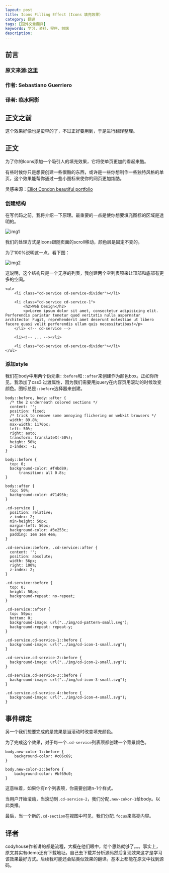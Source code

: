 ```yaml
---
layout: post
title: Icons Filling Effect (Icons 填充效果）
category: 翻译
tags: [国外文章翻译]
keywords: 学习，资料，程序，前端
description: 
---
```


## 前言

### 原文来源:[这里](http://codyhouse.co/gem/icons-filling-effect/)

### 作者: Sebastiano Guerriero


### 译者: 临水照影


## 正文之前

这个效果好像也是蛮早的了，不过正好要用到，于是进行翻译整理。

## 正文

为了你的Icons添加一个吸引人的填充效果，它将使单页更加的看起来酷。

有些时候你只是想要创建一些很酷的东西，或许是一些你想制作一些独特风格的单页，这个效果能帮你通过一些小图标来使你的网页更加炫酷。

灵感来源：[Elliot Condon beautiful portfolio](http://www.elliotcondon.com/)

### 创建结构

在写代码之前，我将介绍一下原理。最重要的一点是使你想要填充图标的区域是透明的。

![img1](http://7s1say.com1.z0.glb.clouddn.com//animation-2.gif)

我们的处理方式是Icons跟随页面的scroll移动，颜色层是固定不变的。

为了100%说明这一点，看下图：

![img2](http://7s1say.com1.z0.glb.clouddn.com//icons-filled-effect-animation.gif)

这说明，这个结构只是一个无序的列表，我创建两个空列表项来让顶部和底部有更多的空间。
    
    

    <ul>
    	<li class="cd-service cd-service-divider"></li>
 
	    <li class="cd-service cd-service-1">
	    	<h2>Web Design</h2>
	    	<p>Lorem ipsum dolor sit amet, consectetur adipisicing elit. Perferendis pariatur tenetur quod veritatis nulla aspernatur architecto! Fugit, reprehenderit amet deserunt molestiae ut libero facere quasi velit perferendis ullam quis necessitatibus!</p>
	    </li> <!-- cd-service -->
 
	    <li><!-- ... --></li>
 
	    <li class="cd-service cd-service-divider"></li>
    </ul>

### 添加style

我们在body中用两个伪元素`::before`和`::after`来创建作为颜色box。正如你所见，我添加了css3 过渡属性，因为我们需要用jquery在内容页用滚动的时候改变颜色。图标总是`::before`选择器来创建。
    
    body::before, body::after {
      /* the 2 underneath colored sections */
      content: '';
      position: fixed;
      /* trick to remove some annoying flickering on webkit browsers */
      width: 89.8%;
      max-width: 1170px;
      left: 50%;
      right: auto;
      transform: translateX(-50%);
      height: 50%;
      z-index: -1;
    }    
 
    body::before {
      top: 0;
      background-color: #f4bd89;
          transition: all 0.8s;
    }
 
    body::after {
      top: 50%;
      background-color: #71495b;
    }
 
    .cd-service {
      position: relative;
      z-index: 2;
      min-height: 50px;
      margin-left: 56px;
      background-color: #3e253c;
      padding: 1em 1em 4em;
    }
 
    .cd-service::before, .cd-service::after {
      content: '';
      position: absolute;
      width: 56px;
      right: 100%;
      z-index: 2;
    }
 
    .cd-service::before {
      top: 0;
      height: 50px;
      background-repeat: no-repeat;
    }
 
    .cd-service::after {
      top: 50px;
      bottom: 0;
      background-image: url("../img/cd-pattern-small.svg");
      background-repeat: repeat-y;
    }
 
    .cd-service.cd-service-1::before {
      background-image: url("../img/cd-icon-1-small.svg");
    }
 
    .cd-service.cd-service-2::before {
      background-image: url("../img/cd-icon-2-small.svg");
    }
 
    .cd-service.cd-service-3::before {
      background-image: url("../img/cd-icon-3-small.svg");
    }
 
    .cd-service.cd-service-4::before {
      background-image: url("../img/cd-icon-4-small.svg");
    }
 
## 事件绑定

另一个我们想要完成的是效果是当滚动时改变填充颜色。

为了完成这个效果，对于每一个`.cd-service`列表项都创建一个背景颜色。

    body.new-color-1::before {
    	background-color: #c06c69;
    }
 
    body.new-color-2::before {
    	background-color: #bf69c0;
    }

这意味着，如果你有n个列表项，你需要创建n-1个样式。

当用户开始滚动，当滚动到`.cd-service-2`，我们分配`.new-cokor-1`给body。以此类推。

最后，当一个新的`.cd-section`在视图中可见，我们分配`.focus`来高亮内容。

## 译者

codyhouse作者讲的都是流程，大概在他们眼中，给个思路就够了。。。事实上，原文其实有demo还有下载地址。自己去下载并分析源码然后复现效果这才是学习该效果最好方式。后续我可能还会贴类似效果的翻译。基本上都能在原文中找到源码。

























